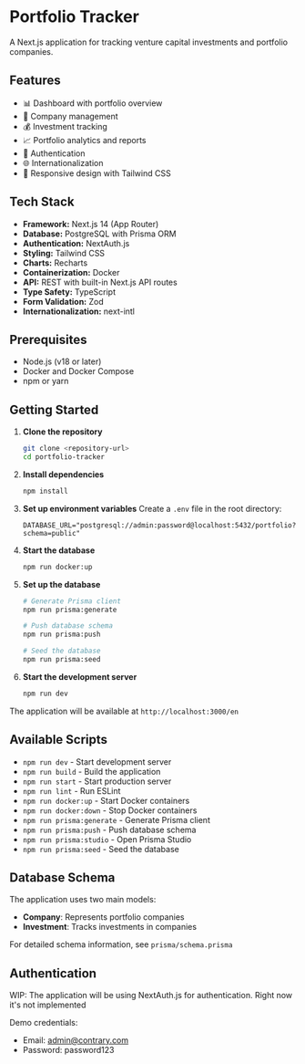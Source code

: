 # Portfolio Tracker

A Next.js application for tracking venture capital investments and portfolio companies.

## Features

- 📊 Dashboard with portfolio overview
- 🏢 Company management
- 💰 Investment tracking
- 📈 Portfolio analytics and reports
- 🔐 Authentication
- 🌐 Internationalization
- 🎨 Responsive design with Tailwind CSS

## Tech Stack

- **Framework:** Next.js 14 (App Router)
- **Database:** PostgreSQL with Prisma ORM
- **Authentication:** NextAuth.js
- **Styling:** Tailwind CSS
- **Charts:** Recharts
- **Containerization:** Docker
- **API:** REST with built-in Next.js API routes
- **Type Safety:** TypeScript
- **Form Validation:** Zod
- **Internationalization:** next-intl

## Prerequisites

- Node.js (v18 or later)
- Docker and Docker Compose
- npm or yarn

## Getting Started

1. **Clone the repository**
   ```bash
   git clone <repository-url>
   cd portfolio-tracker
   ```

2. **Install dependencies**
   ```bash
   npm install
   ```

3. **Set up environment variables**
   Create a `.env` file in the root directory:
   ```env
   DATABASE_URL="postgresql://admin:password@localhost:5432/portfolio?schema=public"
   ```

4. **Start the database**
   ```bash
   npm run docker:up
   ```

5. **Set up the database**
   ```bash
   # Generate Prisma client
   npm run prisma:generate

   # Push database schema
   npm run prisma:push

   # Seed the database
   npm run prisma:seed
   ```

6. **Start the development server**
   ```bash
   npm run dev
   ```

The application will be available at `http://localhost:3000/en`

## Available Scripts

- `npm run dev` - Start development server
- `npm run build` - Build the application
- `npm run start` - Start production server
- `npm run lint` - Run ESLint
- `npm run docker:up` - Start Docker containers
- `npm run docker:down` - Stop Docker containers
- `npm run prisma:generate` - Generate Prisma client
- `npm run prisma:push` - Push database schema
- `npm run prisma:studio` - Open Prisma Studio
- `npm run prisma:seed` - Seed the database

## Database Schema

The application uses two main models:

- **Company**: Represents portfolio companies
- **Investment**: Tracks investments in companies

For detailed schema information, see `prisma/schema.prisma`

## Authentication

WIP: The application will be using NextAuth.js for authentication. 
Right now it's not implemented

Demo credentials:
- Email: admin@contrary.com
- Password: password123
